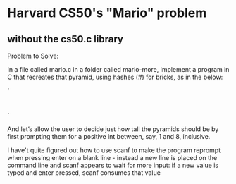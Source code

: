 # Harvard CS50's "Mario" problem
## without the cs50.c library

Problem to Solve:

In a file called mario.c in a folder called mario-more, implement a program in C that recreates that pyramid, using hashes (#) for bricks, as in the below:

`
   #  #
  ##  ##
 ###  ###
####  ####
`

And let’s allow the user to decide just how tall the pyramids should be by first prompting them for a positive int between, say, 1 and 8, inclusive.

I have't quite figured out how to use scanf to make the program reprompt when
pressing enter on a blank line - instead a new line is placed on the command
line and scanf appears to wait for more input: if a new value is typed and enter
pressed, scanf consumes that value
